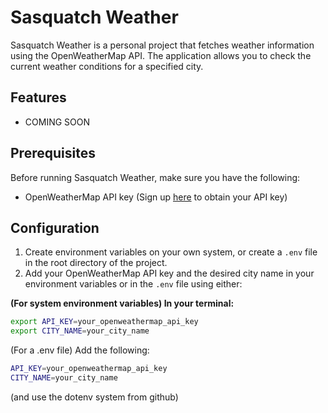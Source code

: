 # Sasquatch Weather

Sasquatch Weather is a personal project that fetches weather information using the OpenWeatherMap API. The application allows you to check the current weather conditions for a specified city.

## Features

- COMING SOON

## Prerequisites

Before running Sasquatch Weather, make sure you have the following:

- OpenWeatherMap API key (Sign up [here](https://openweathermap.org/) to obtain your API key)

## Configuration

1. Create environment variables on your own system, or create a `.env` file in the root directory of the project.
2. Add your OpenWeatherMap API key and the desired city name in your environment variables or in the `.env` file using either:

  **(For system environment variables) In your terminal:**
```bash
export API_KEY=your_openweathermap_api_key
export CITY_NAME=your_city_name
```


   (For a .env file) Add the following:
   ```bash
   API_KEY=your_openweathermap_api_key
   CITY_NAME=your_city_name
```
   (and use the dotenv system from github)
